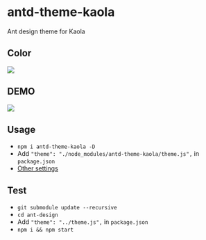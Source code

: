 # antd-theme-kaola
Ant design theme for Kaola

## Color

![](https://cloud.githubusercontent.com/assets/2230882/23091761/738c7004-f5f8-11e6-9179-01614b97cab3.png)

## DEMO

![](https://cloud.githubusercontent.com/assets/2230882/23091731/93f5fdde-f5f7-11e6-9bf4-907d8db8d1b8.png)

## Usage
 - `npm i antd-theme-kaola -D`
 - Add `"theme": "./node_modules/antd-theme-kaola/theme.js",` in `package.json`
 - [Other settings](https://ant.design/docs/react/customize-theme)

## Test
 - `git submodule update --recursive`
 - `cd ant-design`
 - Add `"theme": "../theme.js",` in `package.json`
 - `npm i && npm start`
